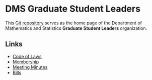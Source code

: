 DMS Graduate Student Leaders
============================

This [Git repository](http://en.wikipedia.org/wiki/Git_\(software\)) serves as the home page of the Department of Mathematics and Statistics **Graduate Student Leaders** organization.

Links
-----

* [Code of Laws](https://github.com/StevenClontz/DMSGSL-CodeOfLaws/blob/master/CodeOfLaws.md)
* [Membership](https://github.com/StevenClontz/DMSGSL-CodeOfLaws/blob/master/Membership.md)
* [Meeting Minutes](https://github.com/StevenClontz/DMSGSL-CodeOfLaws/blob/master/Minutes.md)
* [Bills](https://github.com/StevenClontz/DMSGSL-CodeOfLaws/blob/master/Bills.md)